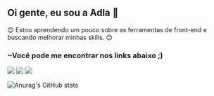 ## Oi gente, eu sou a Adla 👋

:blush: Estou aprendendo um pouco sobre as ferramentas de front-end e buscando melhorar minhas skills. :blush:

### ~Você pode me encontrar nos links abaixo ;)

[<img src="https://img.shields.io/badge/linkedin-%230077B5.svg?&style=for-the-badge&logo=linkedin&logoColor=white" />](https://www.linkedin.com/in/adlagomes/) [<img src = "https://img.shields.io/badge/instagram-%23E4405F.svg?&style=for-the-badge&logo=instagram&logoColor=white">](https://www.instagram.com/adla.artist/) <img src="https://img.shields.io/badge/adlagomes@gmail.com-D14836?style=for-the-badge&logo=gmail&logoColor=white" />

![Anurag's GitHub stats](https://github-readme-stats.vercel.app/api?username=adlagomes&theme=radical&show_icons=true)



<!--
**adlagomes/adlagomes** is a ✨ _special_ ✨ repository because its `README.md` (this file) appears on your GitHub profile.

Here are some ideas to get you started:

- 🔭 I’m currently working on ...
- 🌱 I’m currently learning ...
- 👯 I’m looking to collaborate on ...
- 🤔 I’m looking for help with ...
- 💬 Ask me about ...
- 📫 How to reach me: ...
- 😄 Pronouns: ...
- ⚡ Fun fact: ...
-->
